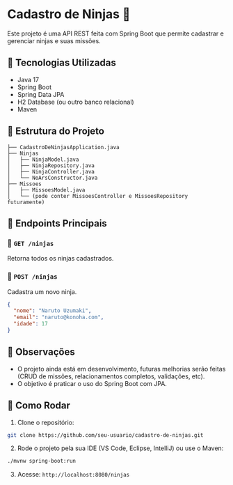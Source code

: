 # Cadastro de Ninjas 🥷

Este projeto é uma API REST feita com Spring Boot que permite cadastrar e gerenciar ninjas e suas missões.

## 🔧 Tecnologias Utilizadas

- Java 17
- Spring Boot
- Spring Data JPA
- H2 Database (ou outro banco relacional)
- Maven

## 📁 Estrutura do Projeto

```
├── CadastroDeNinjasApplication.java
├── Ninjas
│   ├── NinjaModel.java
│   ├── NinjaRepository.java
│   ├── NinjaController.java
│   └── NoArsConstructor.java
├── Missoes
│   ├── MissoesModel.java
│   └── (pode conter MissoesController e MissoesRepository futuramente)
```

## 📌 Endpoints Principais

### 🔹 `GET /ninjas`
Retorna todos os ninjas cadastrados.

### 🔹 `POST /ninjas`
Cadastra um novo ninja.
```json
{
  "nome": "Naruto Uzumaki",
  "email": "naruto@konoha.com",
  "idade": 17
}
```

## 🧠 Observações

- O projeto ainda está em desenvolvimento, futuras melhorias serão feitas (CRUD de missões, relacionamentos completos, validações, etc).
- O objetivo é praticar o uso do Spring Boot com JPA.

## 🚀 Como Rodar

1. Clone o repositório:
```bash
git clone https://github.com/seu-usuario/cadastro-de-ninjas.git
```

2. Rode o projeto pela sua IDE (VS Code, Eclipse, IntelliJ) ou use o Maven:
```bash
./mvnw spring-boot:run
```

3. Acesse: `http://localhost:8080/ninjas`
